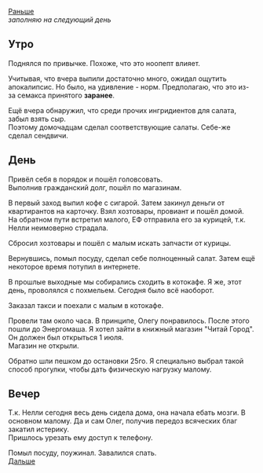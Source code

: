 [Раньше](2020.06.30.md)  
*заполняю на следующий день*
## Утро
Поднялся по привычке. Похоже, что это ноопепт влияет.

Учитывая, что вчера выпили достаточно много, ожидал ощутить апокалипсис. Но было, на удивление - норм. Предполагаю, что это из-за семакса принятого **заранее**.

Ещё вчера обнаружил, что среди прочих ингридиентов для салата, забыл взять сыр.  
Поэтому домочадцам сделал соответствующие салаты. Себе-же сделал сендвичи.
## День
Привёл себя в порядок и пошёл головсовать.  
Выполнив гражданский долг, пошёл по магазинам.

В первый заход выпил кофе с сигарой. Затем закинул деньги от квартирантов на карточку. Взял хозтовары, провиант и пошёл домой.  
На обратном пути встретил малого, ЕФ отправила его за курицей, т.к. Нелли неимоверно страдала.

Сбросил хозтовары и пошёл с малым искать запчасти от курицы.

Вернувшись, помыл посуду, сделал себе полноценный салат. Затем ещё некоторое время потупил в интернете.

В прошлые выходные мы собирались сходить в котокафе. Я же, этот день, проволялся с похмельем. Сегодня было всё наоборот.

Заказал такси и поехали с малым в котокафе.

Провели там около часа. В принципе, Олегу понравилось. После этого пошли до Энергомаша. Я хотел зайти в книжный магазин "Читай Город". Он должен был открыться 1 июля.  
Магазин не открыли.

Обратно шли пешком до остановки 25го. Я специально выбрал такой способ прогулки, чтобы дать физическую нагрузку малому.
## Вечер
Т.к. Нелли сегодня весь день сидела дома, она начала ебать мозги. В основном малому. Да и сам Олег, получив передоз всяческих благ закатил истерику.  
Пришлось урезать ему доступ к телефону.  

Помыл посуду, поужинал. Завалился спать.  
[Дальше](2020.07.02.md)